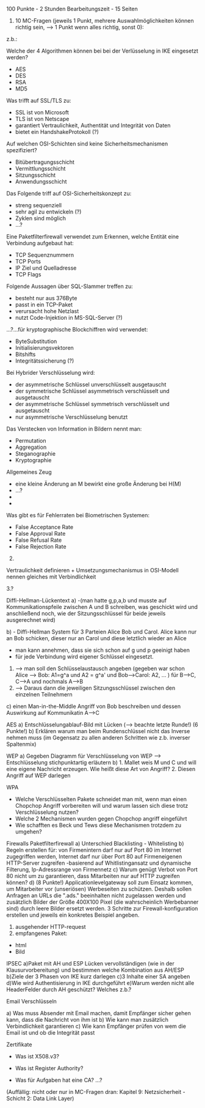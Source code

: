 100 Punkte - 2 Stunden Bearbeitungszeit - 15 Seiten


1. 10 MC-Fragen (jeweils 1 Punkt, mehrere Auswahlmöglichkeiten können richtig sein, --> 1 Punkt wenn alles richtig, sonst 0):

z.b.:

Welche der 4 Algorithmen können bei bei der Verlüsselung in IKE eingesetzt werden?
- AES
- DES
- RSA
- MD5

Was trifft auf SSL/TLS zu:
- SSL ist von Microsoft
- TLS ist von Netscape
- garantiert Vertraulichkeit, Authentität und Integrität von Daten
- bietet ein HandshakeProtokoll (?)

Auf welchen OSI-Schichten sind keine Sicherheitsmechanismen spezifiziert?
- Bitübertragungsschicht
- Vermittlungsschicht
- Sitzungsschicht
- Anwendungsschicht

Das Folgende triff auf OSI-Sicherheitskonzept zu:
- streng sequenziell
- sehr agil zu entwickeln (?)
- Zyklen sind möglich
- ...?

Eine Paketfilterfirewall verwendet zum Erkennen, welche Entität eine Verbindung aufgebaut hat:
- TCP Sequenznummern
- TCP Ports
- IP Ziel und Quelladresse
- TCP Flags

Folgende Aussagen über SQL-Slammer treffen zu:
- besteht nur aus 376Byte
- passt in ein TCP-Paket
- verursacht hohe Netzlast
- nutzt Code-Injektion in MS-SQL-Server (?)

...?...für kryptographische Blockchiffren wird verwendet:
- ByteSubstitution
- Initialisierungsvektoren
- Bitshifts
- Integritätssicherung (?)

Bei Hybrider Verschlüsselung wird:
- der asymmetrische Schlüssel unverschlüsselt ausgetauscht
- der symmetrische Schlüssel asymmetrisch verschlüsselt und ausgetauscht
- der asymmetrische Schlüssel symmetrisch verschlüsselt und ausgetauscht
- nur asymmetrische Verschlüsselung benutzt

Das Verstecken von Information in Bildern nennt man:
- Permutation
- Aggregation
- Steganographie
- Kryptographie

Allgemeines Zeug
- eine kleine Änderung an M bewirkt eine große Änderung bei H(M)
- ...?
- 
- 

Was gibt es für Fehlerraten bei Biometrischen Systemen:
- False Acceptance Rate
- False Approval Rate
- False Refusal Rate
- False Rejection Rate


2.
Vertraulichkeit definieren + Umsetzungsmechanismus in OSI-Modell nennen
gleiches mit Verbindlichkeit


3.?


Diffi-Hellman-Lückentext
a) -(man hatte g,p,a,b und musste auf Kommunikationspfeile zwischen A und B schreiben, was geschickt wird und anschließend noch, wie der Sitzungsschlüssel für beide jeweils ausgerechnet wird)

b) - Diffi-Hellman System für 3 Parteien Alice Bob und Carol. Alice kann nur an Bob schicken, dieser nur an Carol und diese
letztlich wieder an Alice
- man kann annehmen, dass sie sich schon auf g und p geeinigt haben
- für jede Verbindung wird eigener Schlüssel eingesetzt.
1. --> man soll den Schlüsselaustausch angeben (gegeben war schon Alice --> Bob: A1=g^a und A2 = g^a' und Bob-->Carol: A2, ... )
für B-->C, C-->A und nochmals A-->B
2. --> Daraus dann die jeweiligen Sitzungsschlüssel zwischen den einzelnen Teilnehmern

c) einen Man-in-the-Middle Angriff von Bob beschreiben und dessen Auswirkung auf Kommunikatin A-->C


AES
a) Entschlüsselungablauf-Bild mit Lücken (--> beachte letzte Runde!) (6 Punkte!)
b) Erklären warum man beim Rundenschlüssel nicht das Inverse nehmen muss (im Gegensatz zu allen anderen Schritten wie z.b. inverser Spaltenmix)

WEP
a) Gegeben Diagramm für Verschlüsselung von WEP --> Entschlüsselung stichpunktartig erläutern
b) 1. Mallet weis M und C und will eine eigene Nachricht erzeugen. Wie heißt diese Art von Angriff?
2. Diesen Angriff auf WEP darlegen

WPA
- Welche Verschlüsselten Pakete schneidet man mit, wenn man einen Chopchop Angriff vorbereiten will und warum lassen sich diese trotz Verschlüsselung nutzen?
- Welche 2 Mechanismen wurden gegen Chopchop angriff eingeführt
- Wie schafften es Beck und Tews diese Mechanismen trotzdem zu umgehen?

Firewalls
Paketfilterfirewall
a) Unterschied Blacklisting - Whitelisting
b) Regeln erstellen für: von Firmenintern darf nur auf Port 80 im Internet zugegriffen werden, Internet darf nur über Port 80 auf Firmeneigenen HTTP-Server zugreifen
-basierend auf Whitlistingansatz und dynamische Filterung, Ip-Adressrange von Firmennetz
c) Warum genügt Verbot von Port 80 nicht um zu garantieren, dass Mitarbeiten nur auf HTTP zugreifen können?
d) (8 Punkte!)
Applicationlevelgateway soll zum Einsatz kommen, um Mitarbeiter vor (unseriösen) Werbeseiten zu schützen. Deshalb sollen Anfragen an URLs die ".ads." beeinhalten
nicht zugelassen werden und zusätzlich Bilder der Größe 400X100 Pixel (die wahrscheinlich Werbebanner sind) durch leere Bilder ersetzt werden.
3 Schritte zur Firewall-konfiguration erstellen und jeweils ein konkretes Beispiel angeben.
1. ausgehender HTTP-request
2. empfangenes Paket:
- html
- Bild

IPSEC
a)Paket mit AH und ESP Lücken vervollständigen (wie in der Klausurvorbereitung) und bestimmen welche Kombination aus AH/ESP
b)Ziele der 3 Phasen von IKE kurz darlegen
c)3 Inhalte einer SA angeben
d)Wie wird Authentisierung in IKE durchgeführt
e)Warum werden nicht alle HeaderFelder durch AH geschützt? Welches z.b.?

Email Verschlüsseln

a) Was muss Absender mit Email machen, damit Empfänger sicher gehen kann, dass die Nachricht von ihm ist
b) Wie kann man zusätzlich Verbindlichkeit garantieren
c) Wie kann Empfänger prüfen von wem die Email ist und ob die Integrität passt


Zertifikate
- Was ist X508.v3?
- Was ist Register Authority?

- Was für Aufgaben hat eine CA?
...?



(Auffällig: nicht oder nur in MC-Fragen dran: Kapitel 9: Netzsicherheit - Schicht 2: Data Link Layer)